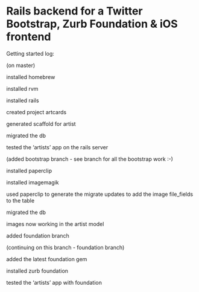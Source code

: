 Rails backend for a Twitter Bootstrap, Zurb Foundation & iOS frontend 
=====================================================================

Getting started log:

(on master)

installed homebrew

installed rvm

installed rails

created project artcards

generated scaffold for artist

migrated the db

tested the ‘artists’ app on the rails server

(added bootstrap branch - see branch for all the bootstrap work :-)

installed paperclip

installed imagemagik

used paperclip to generate the migrate updates to add the image file_fields to the table

migrated the db

images now working in the artist model

added foundation branch

(continuing on this branch - foundation branch)

added the latest foundation gem

installed zurb foundation

tested the ‘artists’ app with foundation



